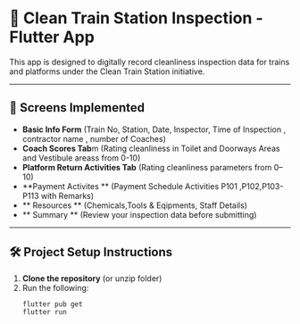 # 🚉 Clean Train Station Inspection - Flutter App

This app is designed to digitally record cleanliness inspection data for trains and platforms under the Clean Train Station initiative.

---

## 📱 Screens Implemented

- **Basic Info Form** (Train No, Station, Date, Inspector, Time of Inspection , contractor name , number of Coaches)
- **Coach Scores Tab**m (Rating cleanliness in Toilet and Doorways Areas and Vestibule areass from 0-10)
- **Platform Return Activities Tab** (Rating cleanliness parameters from 0–10)
- **Payment Activites ** (Payment Schedule Activities P101 ,P102,P103-P113 with Remarks)
- ** Resources ** (Chemicals,Tools & Eqipments, Staff Details)
- ** Summary ** (Review your inspection data before submitting)

---

## 🛠️ Project Setup Instructions

1. **Clone the repository** (or unzip folder)
2. Run the following:
   ```bash
   flutter pub get
   flutter run
